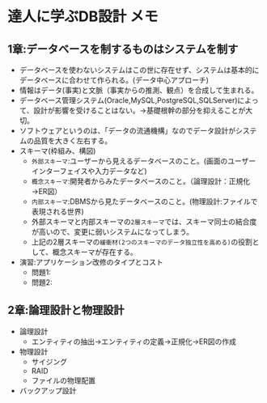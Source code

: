 # 達人に学ぶDB設計 メモ

## 1章:データベースを制するものはシステムを制す
* データベースを使わないシステムはこの世に存在せず、システムは基本的にデータベースに合わせて作られる。(データ中心アプローチ)
* 情報はデータ(事実)と文脈（事実からの推測、観点）を合成して生まれる。
* データベース管理システム(Oracle,MySQL,PostgreSQL,SQLServer)によって、設計が影響を受けることはない。→基礎根幹の部分を抑えることが大切。
* ソフトウェアというのは、「データの流通機構」なのでデータ設計がシステムの品質を大きく左右する。
* スキーマ(枠組み、構図)
  * ``外部スキーマ``:ユーザーから見えるデータベースのこと。(画面のユーザーインターフェイスや入力データなど)
  * ``概念スキーマ``:開発者からみたデータベースのこと。（論理設計：正規化→ER図）
  * ``内部スキーマ``:DBMSから見たデータベースのこと。(物理設計:ファイルで表現される世界)
  * 外部スキーマと内部スキーマの``2層スキーマ``では、スキーマ同士の結合度が高いので、変更に弱いシステムになってしまう。
  * 上記の2層スキーマの``緩衝材(2つのスキーマのデータ独立性を高める)``の役割として、概念スキーマが存在する。
* 演習:アプリケーション改修のタイプとコスト
  * 問題1:
  * 問題2:
## 2章:論理設計と物理設計
* 論理設計
  * エンティティの抽出→エンティティの定義→正規化→ER図の作成
* 物理設計
  * サイジング
  * RAID
  * ファイルの物理配置
* バックアップ設計
